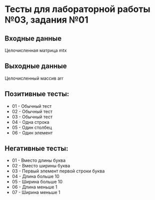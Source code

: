 # Тесты для лабораторной работы №03, задания №01

## Входные данные
Целочисленная матрица mtx

## Выходные данные
Целочисленный массив arr

## Позитивные тесты:
- 01 - Обычный тест
- 02 - Обычный тест
- 03 - Обычный тест
- 04 - Одна строка
- 05 - Один столбец
- 06 - Один элемент

## Негативные тесты:
- 01 - Вместо длины буква
- 02 - Вместо ширины буква
- 03 - Первый элемент первой строки буква
- 04 - Длина больше 10
- 05 - Ширина больше 10
- 06 - Длина меньше 1
- 07 - Ширина меньше 1
